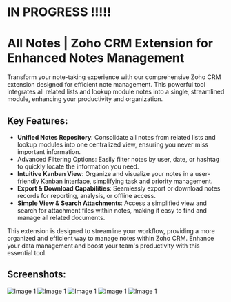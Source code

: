# IN PROGRESS !!!!!

# All Notes | Zoho CRM Extension for Enhanced Notes Management

Transform your note-taking experience with our comprehensive Zoho CRM extension designed for efficient note management. This powerful tool integrates all related lists and lookup module notes into a single, streamlined module, enhancing your productivity and organization.

## Key Features:

- **Unified Notes Repository**: Consolidate all notes from related lists and lookup modules into one centralized view, ensuring you never miss important information.
- Advanced Filtering Options: Easily filter notes by user, date, or hashtag to quickly locate the information you need.
- **Intuitive Kanban View**: Organize and visualize your notes in a user-friendly Kanban interface, simplifying task and priority management.
- **Export & Download Capabilities**: Seamlessly export or download notes records for reporting, analysis, or offline access.
- **Simple View & Search Attachments**: Access a simplified view and search for attachment files within notes, making it easy to find and manage all related documents.

This extension is designed to streamline your workflow, providing a more organized and efficient way to manage notes within Zoho CRM. Enhance your data management and boost your team's productivity with this essential tool.

## Screenshots:

![Image 1](img_1.jpg)
![Image 1](img_2.jpg)
![Image 1](img_3.jpg)
![Image 1](img_4.jpg)
![Image 1](img_5.jpg)
